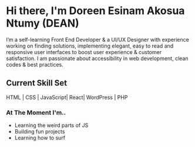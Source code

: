 # Hi there, I'm Doreen Esinam Akosua Ntumy (DEAN) 

I’m a self-learning Front End Developer & a UI/UX Designer with experience working on finding solutions, implementing elegant, easy to read and responsive user interfaces to boost user experience & customer satisfaction. I am passionate about accessibility in web development, clean codes & best practices.

## Current Skill Set
HTML | CSS | JavaScript| React| WordPress | PHP 

### At The Moment I'm..
- Learning the weird parts of JS 
- Building fun projects
- Learning how to surf
